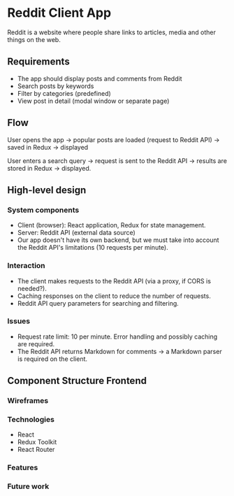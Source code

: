 # Reddit Client App

Reddit is a website where people share links to articles, media and other things on the web.

## Requirements
* The app should display posts and comments from Reddit
* Search posts by keywords
* Filter by categories (predefined)
* View post in detail (modal window or separate page)

## Flow
User opens the app -> popular posts are loaded (request to Reddit API) -> saved in Redux -> displayed

User enters a search query -> request is sent to the Reddit API -> results are stored in Redux -> displayed.

## High-level design

### System components
- Client (browser): React application, Redux for state management.
- Server: Reddit API (external data source)
- Our app doesn't have its own backend, but we must take into account the Reddit API's limitations (10 requests per minute).

### Interaction
- The client makes requests to the Reddit API (via a proxy, if CORS is needed?).
- Caching responses on the client to reduce the number of requests.
- Reddit API query parameters for searching and filtering.

### Issues
- Request rate limit: 10 per minute. Error handling and possibly caching are required.
- The Reddit API returns Markdown for comments -> a Markdown parser is required on the client.

## Component Structure Frontend


### Wireframes

### Technologies

- React
- Redux Toolkit
- React Router

### Features

### Future work